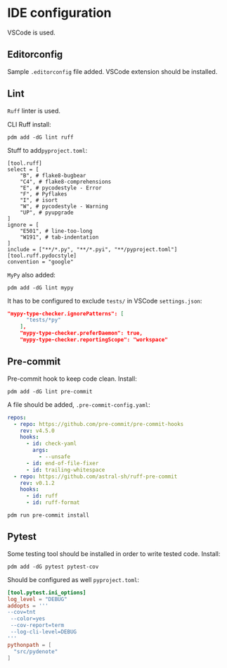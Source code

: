 # IDE configuration

VSCode is used.

## Editorconfig

Sample `.editorconfig` file added. VSCode extension should be installed.

## Lint

`Ruff` linter is used.

CLI Ruff install:

```shell
pdm add -dG lint ruff
```

Stuff to add`pyproject.toml`:

```text
[tool.ruff]
select = [
    "B", # flake8-bugbear
    "C4", # flake8-comprehensions
    "E", # pycodestyle - Error
    "F", # Pyflakes
    "I", # isort
    "W", # pycodestyle - Warning
    "UP", # pyupgrade
]
ignore = [
    "E501", # line-too-long
    "W191", # tab-indentation
]
include = ["**/*.py", "**/*.pyi", "**/pyproject.toml"]
[tool.ruff.pydocstyle]
convention = "google"
```

`MyPy` also added:

```shell
pdm add -dG lint mypy
```

It has to be configured to exclude `tests/` in VSCode `settings.json`:

```json
"mypy-type-checker.ignorePatterns": [
      "tests/*py"
    ],
    "mypy-type-checker.preferDaemon": true,
    "mypy-type-checker.reportingScope": "workspace"
```

## Pre-commit

Pre-commit hook to keep code clean. Install:

```shell
pdm add -dG lint pre-commit
```

A file should be added, `.pre-commit-config.yaml`:

```yaml
repos:
  - repo: https://github.com/pre-commit/pre-commit-hooks
    rev: v4.5.0
    hooks:
      - id: check-yaml
        args:
          - --unsafe
      - id: end-of-file-fixer
      - id: trailing-whitespace
  - repo: https://github.com/astral-sh/ruff-pre-commit
    rev: v0.1.2
    hooks:
      - id: ruff
      - id: ruff-format
```

```shell
pdm run pre-commit install
```

## Pytest

Some testing tool should be installed in order to write tested code. Install:

```shell
pdm add -dG pytest pytest-cov
```

Should be configured as well `pyproject.toml`:

```toml
[tool.pytest.ini_options]
log_level = "DEBUG"
addopts = '''
--cov=tnt
 --color=yes
 --cov-report=term
 --log-cli-level=DEBUG
'''
pythonpath = [
  "src/pydenote"
]
```
